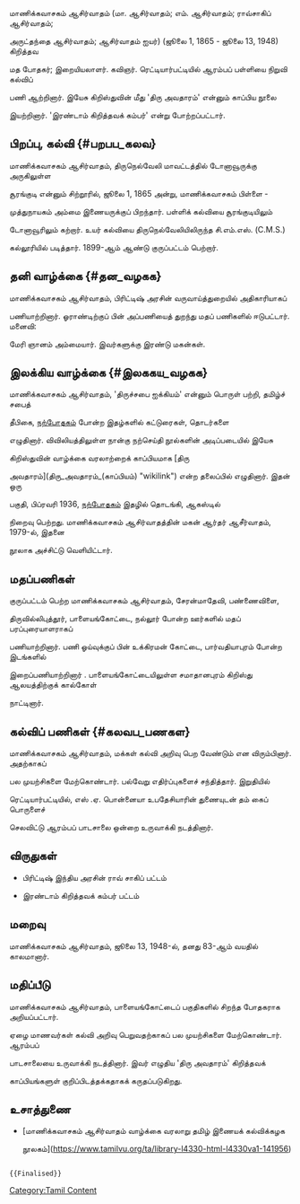 மாணிக்கவாசகம் ஆசிர்வாதம் (மா. ஆசிர்வாதம்; எம். ஆசிர்வாதம்; ராவ்சாகிப் ஆசிர்வாதம்;
அருட்தந்தை ஆசிர்வாதம்; ஆசிர்வாதம் ஐயர்) (ஜூலை 1, 1865 - ஜூலை 13, 1948) கிறித்தவ
மத போதகர்; இறையியலாளர். கவிஞர். ரெட்டியார்பட்டியில் ஆரம்பப் பள்ளியை நிறுவி கல்விப்
பணி ஆற்றினார். இயேசு கிறிஸ்துவின் மீது 'திரு அவதாரம்' என்னும் காப்பிய நூலை
இயற்றினார். 'இரண்டாம் கிறித்தவக் கம்பர்' என்று போற்றப்பட்டார்.

## பிறப்பு, கல்வி {#பறபப_கலவ}

மாணிக்கவாசகம் ஆசிர்வாதம், திருநெல்வேலி மாவட்டத்தில் டோனாவூருக்கு அருகிலுள்ள
சூரங்குடி என்னும் சிற்றூரில், ஜூலை 1, 1865 அன்று, மாணிக்கவாசகம் பிள்ளை -
முத்துநாயகம் அம்மை இணையருக்குப் பிறந்தார். பள்ளிக் கல்வியை சூரங்குடியிலும்
டோனாவூரிலும் கற்றார். உயர் கல்வியை திருநெல்வேலியிலிருந்த சி.எம்.எஸ். (C.M.S.)
கல்லூரியில் படித்தார். 1899-ஆம் ஆண்டு குருப்பட்டம் பெற்றார்.

## தனி வாழ்க்கை {#தன_வழகக}

மாணிக்கவாசகம் ஆசிர்வாதம், பிரிட்டிஷ் அரசின் வருவாய்த்துறையில் அதிகாரியாகப்
பணியாற்றினார். ஓராண்டிற்குப் பின் அப்பணியைத் துறந்து மதப் பணிகளில் ஈடுபட்டார். மனைவி:
மேரி ஞானம் அம்மையார். இவர்களுக்கு இரண்டு மகன்கள்.

## இலக்கிய வாழ்க்கை {#இலககய_வழகக}

மாணிக்கவாசகம் ஆசிர்வாதம், 'திருச்சபை ஐக்கியம்\' என்னும் பொருள் பற்றி, தமிழ்ச் சபைத்
தீபிகை, [நற்போதகம்](நற்போதகம் "wikilink") போன்ற இதழ்களில் கட்டுரைகள், தொடர்களை
எழுதினார். விவிலியத்திலுள்ள நான்கு நற்செய்தி நூல்களின் அடிப்படையில் இயேசு
கிறிஸ்துவின் வாழ்க்கை வரலாற்றைக் காப்பியமாக [திரு
அவதாரம்](திரு_அவதாரம்_(காப்பியம்) "wikilink") என்ற தலைப்பில் எழுதினார். இதன் ஒரு
பகுதி, பிப்ரவரி 1936, [நற்போதகம்](நற்போதகம் "wikilink") இதழில் தொடங்கி, ஆகஸ்டில்
நிறைவு பெற்றது. மாணிக்கவாசகம் ஆசிர்வாதத்தின் மகன் ஆர்தர் ஆசீர்வாதம், 1979-ல், இதனை
நூலாக அச்சிட்டு வெளியிட்டார்.

## மதப்பணிகள்

குருப்பட்டம் பெற்ற மாணிக்கவாசகம் ஆசிர்வாதம், சேரன்மாதேவி, பண்ணைவிளை,
திருவில்லிபுத்தூர், பாளையங்கோட்டை, நல்லூர் போன்ற ஊர்களில் மதப் பரப்புரையாளராகப்
பணியாற்றினார். பணி ஓய்வுக்குப் பின் உக்கிரமன் கோட்டை, பார்வதியாபுரம் போன்ற இடங்களில்
இறைப்பணியாற்றினார் . பாளையங்கோட்டையிலுள்ள சமாதானபுரம் கிறிஸ்து ஆலயத்திற்குக் கால்கோள்
நாட்டினார்.

## கல்விப் பணிகள் {#கலவப_பணகள}

மாணிக்கவாசகம் ஆசிர்வாதம், மக்கள் கல்வி அறிவு பெற வேண்டும் என விரும்பினார். அதற்காகப்
பல முயற்சிகளை மேற்கொண்டார். பல்வேறு எதிர்ப்புகளைச் சந்தித்தார். இறுதியில்
ரெட்டியார்பட்டியில், எஸ் .ஏ. பொன்னையா உபதேசியாரின் துணையுடன் தம் கைப் பொருளைச்
செலவிட்டு ஆரம்பப் பாடசாலை ஒன்றை உருவாக்கி நடத்தினார்.

## விருதுகள்

-   பிரிட்டிஷ் இந்திய அரசின் ராவ் சாகிப் பட்டம்
-   இரண்டாம் கிறித்தவக் கம்பர் பட்டம்

## மறைவு

மாணிக்கவாசகம் ஆசிர்வாதம், ஜூலை 13, 1948-ல், தனது 83-ஆம் வயதில் காலமானார்.

## மதிப்பீடு

மாணிக்கவாசகம் ஆசிர்வாதம், பாளையங்கோட்டைப் பகுதிகளில் சிறந்த போதகராக அறியப்பட்டார்.
ஏழை மாணவர்கள் கல்வி அறிவு பெறுவதற்காகப் பல முயற்சிகளை மேற்கொண்டார். ஆரம்பப்
பாடசாலையை உருவாக்கி நடத்தினார். இவர் எழுதிய \'திரு அவதாரம்\' கிறித்தவக்
காப்பியங்களுள் குறிப்பிடத்தக்கதாகக் கருதப்படுகிறது.

## உசாத்துணை

-   [மாணிக்கவாசகம் ஆசிர்வாதம் வாழ்க்கை வரலாறு தமிழ் இணையக் கல்விக்கழக
    நூலகம்](https://www.tamilvu.org/ta/library-l4330-html-l4330va1-141956)

```{=mediawiki}
{{Finalised}}
```
[Category:Tamil Content](Category:Tamil_Content "wikilink")
